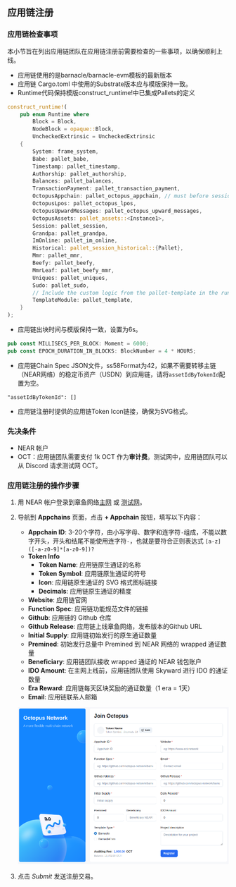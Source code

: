 ## 应用链注册

### 应用链检查事项

本小节旨在列出应用链团队在应用链注册前需要检查的一些事项，以确保顺利上线。

+ 应用链使用的是barnacle/barnacle-evm模板的最新版本
+ 应用链 Cargo.toml 中使用的Substrate版本应与模版保持一致。
+ Runtime代码保持模版construct_runtime!中已集成Pallets的定义

```rust
construct_runtime!(
	pub enum Runtime where
		Block = Block,
		NodeBlock = opaque::Block,
		UncheckedExtrinsic = UncheckedExtrinsic
	{
		System: frame_system,
		Babe: pallet_babe,
		Timestamp: pallet_timestamp,
		Authorship: pallet_authorship,
		Balances: pallet_balances,
		TransactionPayment: pallet_transaction_payment,
		OctopusAppchain: pallet_octopus_appchain, // must before session
		OctopusLpos: pallet_octopus_lpos,
		OctopusUpwardMessages: pallet_octopus_upward_messages,
		OctopusAssets: pallet_assets::<Instance1>,
		Session: pallet_session,
		Grandpa: pallet_grandpa,
		ImOnline: pallet_im_online,
		Historical: pallet_session_historical::{Pallet},
		Mmr: pallet_mmr,
		Beefy: pallet_beefy,
		MmrLeaf: pallet_beefy_mmr,
		Uniques: pallet_uniques,
		Sudo: pallet_sudo,
		// Include the custom logic from the pallet-template in the runtime.
		TemplateModule: pallet_template,
	}
);
```

+ 应用链出块时间与模版保持一致，设置为6s。

```rust
pub const MILLISECS_PER_BLOCK: Moment = 6000;
pub const EPOCH_DURATION_IN_BLOCKS: BlockNumber = 4 * HOURS;
```
+ 应用链Chain Spec JSON文件，ss58Format为42，如果不需要转移主链（NEAR网络）的稳定币资产（USDN）到应用链，请将`assetIdByTokenId`配置为空。

```
"assetIdByTokenId": []
```

+ 应用链注册时提供的应用链Token Icon链接，确保为SVG格式。

### 先决条件

* NEAR 帐户
* OCT：应用链团队需要支付 1k OCT 作为**审计费**。测试网中，应用链团队可以从 Discord 请求测试网 OCT。

### 应用链注册的操作步骤

1. 用 NEAR 帐户登录到章鱼网络[主网](https://mainnet.oct.network) 或 [测试网](https://testnet.oct.network)。
2. 导航到 **Appchains** 页面，点击 **+ Appchain** 按钮，填写以下内容：
    * **Appchain ID**: 3-20个字符，由小写字母、数字和连字符`-`组成，不能以数字开头，开头和结尾不能使用连字符`-`，也就是要符合正则表达式 `[a-z]([-a-z0-9]*[a-z0-9])?`
    * **Token Info**
        - **Token Name**: 应用链原生通证的名称
        - **Token Symbol**: 应用链原生通证的符号
        - **Icon**: 应用链原生通证的 SVG 格式图标链接
        - **Decimals**: 应用链原生通证的精度
    * **Website**: 应用链官网
    * **Function Spec**: 应用链功能规范文件的链接
    * **Github**: 应用链的 Github 仓库
    * **Github Release**: 应用链上线章鱼网络，发布版本的Github URL
    * **Initial Supply**: 应用链初始发行的原生通证数量
    * **Premined**: 初始发行总量中 Premined 到 NEAR 网络的 wrapped 通证数量
    * **Beneficiary**: 应用链团队接收 wrapped 通证的 NEAR 钱包账户
    * **IDO Amount**: 在主网上线前，应用链团队使用 Skyward 进行 IDO 的通证数量
    * **Era Reward**: 应用链每天区块奖励的通证数量（1 era = 1天）
    * **Email**: 应用链联系人邮箱

   ![注册截图](../../images/guides/register.png)

3. 点击 *Submit* 发送注册交易。
